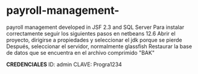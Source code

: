 # payroll-management-
payroll management  developed in JSF 2.3 and SQL Server 
Para instalar correctamente seguir los siguientes pasos en netbeans 12.6
Abrir el proyecto, dirigirse a propiedades y seleccionar el jdk porque se pierde
Después, seleccionar el servidor, normalmente glassfish
Restaurar la base de datos que se encuentra en el archivo comprimido "BAK"

**CREDENCIALES**
ID: admin
CLAVE: Progra1234
